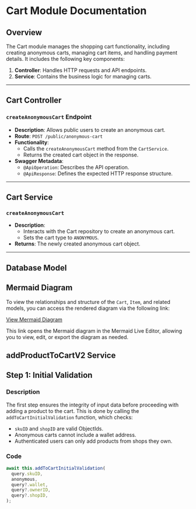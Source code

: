 # Cart Module Documentation

## Overview

The Cart module manages the shopping cart functionality, including creating anonymous carts, managing cart items, and handling payment details. It includes the following key components:

1. **Controller**: Handles HTTP requests and API endpoints.
2. **Service**: Contains the business logic for managing carts.

---

## Cart Controller

### `createAnonymousCart` Endpoint

- **Description**: Allows public users to create an anonymous cart.
- **Route**: `POST /public/anonymous-cart`
- **Functionality**:
  - Calls the `createAnonymousCart` method from the `CartService`.
  - Returns the created cart object in the response.
- **Swagger Metadata**:
  - `@ApiOperation`: Describes the API operation.
  - `@ApiResponse`: Defines the expected HTTP response structure.

---

## Cart Service

### `createAnonymousCart`

- **Description**: 
  - Interacts with the Cart repository to create an anonymous cart.
  - Sets the cart type to `ANONYMOUS`.
- **Returns**: The newly created anonymous cart object.

---

## Database Model

## Mermaid Diagram

To view the relationships and structure of the `Cart`, `Item`, and related models, you can access the rendered diagram via the following link:

[View Mermaid Diagram](https://mermaid.live/view#pako:eNqdV1tz2jgY_SsaP6UzJBMgNMAbBdp6mgDFJLOX7HSEJUCLLXklOS1N89_3kyw7Jogss7zodr5j6ei7iKcgFoQG_YDKEcNridMHjuA3xFKjp6JvfkpLxtfQYJ0r9BBERUeskN5QFBv0Gb1YXzTQYLgI78cNNPw8Hn4Zj75N7xbvHoIDJr3LKPAsTONhmUznt4MbYJtMJ7_fTu-iPY7p8m8a65AgtRFZOAKeOV1RSXlMkRYoglnlxYvvnMpDgztFpRcfb2i8FbkeECKpUoeWbuGDENu9Lxr9Qk3TP_9CDBoj2Q1T2hy1GDNendmjToZ3KeV6UYg0K0aFZk6gaDEPZ-M9VYTdNVCqjEpnE3JtLF84WDGxEhL2aIAeBrjleKtOYIgs0MPwQ2aJYoTGG8z4CUS_zWc3KCoNPISZSHZrcQrVrEB6ODjFp8gyGQ_mHusNJVTiE-w_W6CHYck4Brc5geJDgfRwSEqWNEl2J5DMHdSn5ivrTxTCAiflvGPxecaGZQYxx5oanx48YpbgZUKrFSTNUt2U5-mSSqRoAgyURDUKk0jc9D6BJyR89jYe_QwoHL2x_xHW2JiWFgTGh3AIXlweMHp18jKa8QkKVGy-M9TJlPcop3OFo_9mA2GOEDpUyMF7UqyZ4OaGCWGmC95R0bAXhOeiaAqKgOXYtrhIkHs53mZhz-2s2UpD4iTGI6FrwAQRqoHnILl-kiLPKDE5VsHm17WhMS-Gb-faGVaKknmeUCDIqkFdwmIWSTPtOSoX1oenmVPIjOuwpRAJxRwxFfJHwWID_pjgNeyIsBgEBA5WE4YpZNAF1vM9txL5q7BbRWfD6e3sZrwYjxCkgXBSDX11OBY513IHZEPXgyOLmGHjON-Z3nilI8aRYkkNamAyyIKlFMpGmpnN2IVXzmEt8oz4LRIMeherpdHzAy865k7rT5GX4r_NPbX_y50n-fyTY66ZNsf8WnZL1YD-6Nti6n8vGDuzfOjJ-y8TcszQ4_xpK_1GirR0i_nuXIvzFNqD1OROpIXGyYgpe38zKmMITLy2TyqzgohbQlm15r39BFzE3L1pjyhSJmD20yZs0xxBVuWljCVbmaoQ8sVyJRhf6UO9Jh8X6Ey48Hp34BqvE0HdTe44GN1jtaBploBfQYw_YhM094MIaTepbKVc17PF_3nFWYI3yo3aqzWFCPbLbxnj1NyfrbKuJ2liw9I50p7hnibo16_zc_FUhE4fGGIBHsB4dbg66EBEY2C5vXD7uLaYV4nCBzYPa4s1gULQcucD1d_QxW7dq7ssHqWRPU65jW1usRu401rM70GqnSqR1D9eBx3dYR00gWJkMc4Tkx3chXNTu7ugEaQUSiIj8FfKOuFDAFeUQswZO4Ll1sCeAYdzLaIdj4O-ljltBCD0ehP0VzhRMCpyoPsrVkIyzP8QIq1AMA76T8GPoH_e7nUvOp2rbuvyutvrXDa77Uawg_nmVfui-b7Z67Wa181O77r33Ah-Wo7WRfuyfdlptjvN963L1lX3-V-UH5vQ)

This link opens the Mermaid diagram in the Mermaid Live Editor, allowing you to view, edit, or export the diagram as needed.


## addProductToCartV2 Service
## Step 1: Initial Validation

### Description
The first step ensures the integrity of input data before proceeding with adding a product to the cart. This is done by calling the `addToCartInitialValidation` function, which checks:

- `skuID` and `shopID` are valid ObjectIds.
- Anonymous carts cannot include a wallet address.
- Authenticated users can only add products from shops they own.

### Code
```typescript
await this.addToCartInitialValidation(
  query.skuID,
  anonymous,
  query?.wallet,
  query?.ownerID,
  query?.shopID,
);
